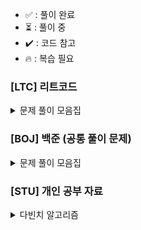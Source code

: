 - ✅ : 풀이 완료
- ⏳ : 풀이 중
- ✔️ : 코드 참고
- 🔥 : 복습 필요


### [LTC] 리트코드

<details>
	<summary>문제 풀이 모음집</summary>
  </br>
  
  |코드 번호|이름|난이도|풀이 유형|풀이 코드|풀이 시간|상태|
  |:------:|:------|:------:|:------|:------|:------|:------:|
  |**_1672_**|	[Richest Customer Wealth](https://leetcode.com/problems/richest-customer-wealth/)|	Easy |	`Array`|	[1672_Richest_Customer_Wealth.py](./[LTC]/Array/1672_Richest_Customer_Wealth.py)|	00:16:38.00|	✅|

</details>

### [BOJ] 백준 (공통 풀이 문제)

<details>
    <summary>문제 풀이 모음집</summary>
  </br>
    
  |코드 번호|이름|난이도|풀이 유형|풀이 코드|풀이 시간|상태|복습 필요 유무|복습할 내용|
  |:------:|:------|:------:|:------|:------|:------|:------:|:------:|:------:|
  |**_20061_**|  [모노미노도미노2](https://www.acmicpc.net/problem/20061)|	골드 2|	`구현`|	[01_모노미노도미노2.py](./[BOJ]/week01/01_모노미노도미노2.py)|	00:00:00.00|⏳| |
  |**_13549_**|  [숨바꼭질3](https://www.acmicpc.net/problem/13549)|골드 5|	`그래프`|	[02_숨바꼭질3.py](./[BOJ]/week01/02_숨바꼭질3.py)|	00:00:00.00| | |
  |**_25401_**|  [카드바꾸기](https://www.acmicpc.net/problem/25401)|골드 5|	`브루트포스`|	[03_카드바꾸기.py](./[BOJ]/week01/03_카드바꾸기.py)|	04:12:00.00|✔️| 🔥|logic|

</details>

### [STU] 개인 공부 자료
<details>
	<summary>다빈치 알고리즘</summary>
  </br>
  
  |코드 번호|이름|난이도|풀이 유형|풀이 코드|풀이 시간|상태|복습 필요 유무|복습할 내용|
  |:------:|:------|:------:|:------|:------|:------|:------:|:------:|:------:|
  |**_8393_**|	[합](https://www.acmicpc.net/problem/8393)|	브론즈 5|	`수학`|	[01_sum.py](./[STU]/davinci_algorithm/basic/01_math/01_sum.py)|	00:01:38.00|	✅|
  |**_10818_**|	[최소, 최대](https://www.acmicpc.net/problem/10818)|	브론즈 3|	`수학`|	[02_min_max.py](./[STU]/davinci_algorithm/basic/01_math/02_min_max.py)|	00:09:16.00|	✅|
  |**_29608_**|	[에라토스테네스의 체](https://www.acmicpc.net/problem/2960)|	실버 4|	`수학`|	[04_eratostenes.py](./[STU]/davinci_algorithm/basic/01_math/04_eratostenes.py)|	00:37:00.00| ✔️|
  |**_14215_**|	[세 막대](https://www.acmicpc.net/problem/14215)|	브론즈 3|	`수학`|	[06_세막대.py](./[STU]/davinci_algorithm/basic/01_math/06_세막대.py)|	00:11:00.00| ✅|
  |**_1002_**|  [터렛](https://www.acmicpc.net/problem/1002)|	실버 3|	`수학`|	[07_터렛.py](./[STU]/davinci_algorithm/basic/01_math/07_터렛.py)|	01:13:00.00| ✔️|🔥 |수학적 용법? 코드로 쓰는거|
  |**_2292_**|  [벌집](https://www.acmicpc.net/problem/2292)|	브론즈 2|	`수학`|	[08_벌집.py](./[STU]/davinci_algorithm/basic/01_math/08_벌집.py)|	00:26:00.00| ✅| |
  |**_4673_**|  [셀프 넘버](https://www.acmicpc.net/problem/4673)|실버 5|	`수학`|	[09_셀프넘버.py](./[STU]/davinci_algorithm/basic/01_math/09_셀프넘버.py)|	01:21:00.00| ✔️| |
  |**_17618_**|  [신기한 수](https://www.acmicpc.net/problem/17618)|브론즈 3|	`수학`|	[10_신기한수.py](./[STU]/davinci_algorithm/basic/01_math/10_신기한수.py)|	00:12:00.00| ✅| |
  |**_2577_**|  [숫자의 개수](https://www.acmicpc.net/problem/2577)|브론즈 2|	`수학`|	[11_숫자의개수.py](./[STU]/davinci_algorithm/basic/01_math/11_숫자의개수.py)|	00:11:00.00| ✅| |
  |**_2750_**|  [수 정렬하기](https://www.acmicpc.net/problem/2750)|브론즈 2|	`정렬`|	[01_수정렬.py](./[STU]/davinci_algorithm/basic/02_array/01_수정렬.py)|	00:10:00.00| ✅| |
  |**_10825_**|  [국영수](https://www.acmicpc.net/problem/10825)|실버 4|	`정렬`|	[02_국영수.py](./[STU]/davinci_algorithm/basic/02_array/02_국영수.py)|	01:38:00.00| ✔️| 🔥|lambda 사용법|
  |**_10875_**|  [팩토리얼](https://www.acmicpc.net/problem/10872)|브론즈 2|	`재귀함수`|	[01_팩토리얼.py](./[STU]/davinci_algorithm/basic/03_recursion/01_팩토리얼.py)|	00:22:00.00| ✅| |
  |**_17478_**|  [재귀함수가 뭔가요?](https://www.acmicpc.net/problem/17478)|실버 5|	`재귀함수`|	[03_재귀함수가뭔가요.py](./[STU]/davinci_algorithm/basic/03_recursion/03_재귀함수가뭔가요.py)|	00:40:00.00| ✔️| |
  |**_10813_**|  [공바꾸기](https://www.acmicpc.net/problem/10813)|브론즈 2|	`자료구조`|	[01_공바꾸기.py](./[STU]/davinci_algorithm/basic/04_data_structure/01_공바꾸기.py)|	00:00:00.00| | |
  |**_10828_**|  [스택](https://www.acmicpc.net/problem/10828)|실버 4|	`자료구조`|	[02_스택.py](./[STU]/davinci_algorithm/basic/04_data_structure/02_스택.py)|	00:32:00.00|✅| |
  |**_11866_**|  [요세푸스 문제0](https://www.acmicpc.net/problem/11866)|실버 4|	`자료구조`|	[03_요세푸스.py](./[STU]/davinci_algorithm/basic/04_data_structure/03_요세푸스.py)|	01:23:00.00| ✔️|🔥| temp list 처리하기|
  |**_1436_**|  [영화감독 숌](https://www.acmicpc.net/problem/1436)|실버 5|	`브루트 포스`|	[01_영화감독숌.py](./[STU]/davinci_algorithm/basic/05_brute_force/01_영화감독숌.py)|	00:28:00.00| ✔️| |
  |**_2798_**|  [블랙잭](https://www.acmicpc.net/problem/2798)|브론즈 2|	`브루트 포스`|	[02_블랙잭.py](./[STU]/davinci_algorithm/basic/05_brute_force/02_블랙잭.py)|	00:21:00.00|✅ | |
  |**_17614_**|  [369](https://www.acmicpc.net/problem/17614)|브론즈 3|	`브루트 포스`|	[03_369.py](./[STU]/davinci_algorithm/basic/05_brute_force/03_369.py)|	00:39:00.00|✅ | |
  |**_28215_**|  [대피소](https://www.acmicpc.net/problem/28215)|실버 4|	`브루트 포스`|	[04_대피소.py](./[STU]/davinci_algorithm/basic/05_brute_force/04_대피소.py)|	02:11:00.00|✔️|🔥|float('inf') 그리고 multi for loop 연습|
  |**_2531_**|  [회전초밥](https://www.acmicpc.net/problem/2531)|실버 1|	`브루트 포스`|	[05_회전초밥.py](./[STU]/davinci_algorithm/basic/05_brute_force/05_회전초밥.py)|	02:02:00.00| ✔️|🔥|원형벨트 처리|
  |**_17608_**|  [막대기](https://www.acmicpc.net/problem/17608)|	브론즈 2|	`구현`|	[08_벌집.py](./[STU]/davinci_algorithm/basic/07_implement/01_막대기.py)|	00:19:00.00| | using 'sys.stdin'(read all ips at once)|
  |**_19939_**|  [박 터트리기](https://www.acmicpc.net/problem/19939)|실버 4|	`구현`|	[02_박터트리기.py](./[STU]/davinci_algorithm/basic/07_implement/02_박터트리기.py)|	00:00:00.00|✔️|🔥|로직 구현|




</details>


<!-- 
format
|**_2292_**|  [벌집](https://www.acmicpc.net/problem/2292)|	브론즈 2|	`수학`|	[08_벌집.py](./[STU]/davinci_algorithm/basic/01_math/08_벌집.py)|	00:00:00.00| | |
-->